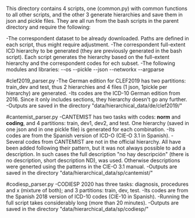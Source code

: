 This directory contains 4 scripts, one (common.py) with common functions to all other scripts, and the other 3 generate hierarchies and save them in json and pickle files. They are all run from the bash scripts in the parent directory and require the following:

-The correspondent dataset to be already downloaded. Paths are defined in each script, thus might require adjustment.
-The correspondent full-extent ICD hierarchy to be generated (they are previously generated in the bash script). Each script generates the hierarchy based on the full-extent hierarchy and the correspondent codes for ech subset.
-The following modules and libraries:
	--os
	--pickle
	--json
	--networkx
	--argparse

#clef2019_parser.py
-The German edition for CLEF2019 has two partitions: train_dev and test, thus 2 hierarchies and 4 files (1 json, 1pickle per hierarchy) are generated. 
-Its codes are the ICD-10 German edition from 2016. Since it only includes sections, they hierarchy doesn't go any further.
-Outputs are saved in the directory "data/hierarchical_data/de/clef2019/"

#cantemist_parser.py
-CANTEMIST has two tasks with codes: __norm__ and __coding__, and 4 partitions: train, dev1, dev2, and test. One hierarchy (saved in one json and in one pickle file) is generated for each combination.
-Its codes are from the Spanish version of ICD-O (CIE-O 3.1 in Spanish).
-Several codes from CANTEMIST are not in the official hierarchy. All have been added following their pattern, but it was not always possible to add a description. In such cases the full description "no hay descripción" (there is no description, short description ND), was used. Otherwise descriptions were generted using the patterns in the CIE-O 3.1 manual.
-Outputs are saved in the directory "data/hierarchical_data/sp/cantemist/"

#codiesp_parser.py
-CODIESP 2020 has three tasks: diagnosis, procedures and x (mixture of both); and 3 partitions: train, dev, test.
-Its codes are from the Spanish 2018 version of ICD-10 codes (CIE-10 in Spanish).
-Running the full script takes considerably long (more than 20 minutes).
-Outputs are saved in the directory "data/hierarchical_data/sp/codiesp/"
